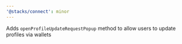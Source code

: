 ```yaml
---
'@stacks/connect': minor
---
```


Adds `openProfileUpdateRequestPopup` method to allow users to update profiles via wallets
